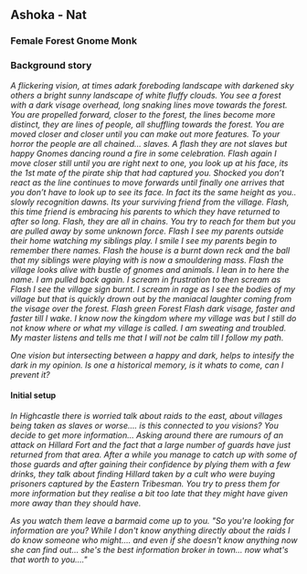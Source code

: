 ## Ashoka - Nat

### Female Forest Gnome Monk

### Background story
*A flickering vision, at times adark foreboding landscape with darkened sky others a bright sunny landscape of white fluffy clouds. You see a forest with a dark visage overhead, long snaking lines move towards the forest. You are propelled forward, closer to the forest, the lines become more distinct, they are lines of people, all shuffling towards the forest. You are moved closer and closer until you can make out more features. To your horror the people are all chained... slaves. A flash they are not slaves but happy Gnomes dancing round a fire in some celebration. Flash again I move closer still until you are right next to one, you look up at his face, its the 1st mate of the pirate ship that had captured you. Shocked you don’t react as the line continues to move forwards until finally one arrives that you don’t have to look up to see its face. In fact its the same height as you.. slowly recognition dawns. Its <insert name> your surviving friend from the village. Flash, this time friend is embracing his parents to which they have returned to after so long. Flash, they are all in chains. You try to reach for them but you are pulled away by some unknown force. Flash I see my parents outside their home watching my siblings play. I smile I see my parents begin to remember there names. Flash the house is a burnt down reck and the ball that my siblings were playing with is now a smouldering mass. Flash the village looks alive with bustle of gnomes and animals. I lean in to here the name. I am pulled back again. I scream in frustration to then scream as Flash I see the village sign burnt. I scream in rage as I see the bodies of my village but that is quickly drown out by the maniacal laughter coming from the visage over the forest. Flash green Forest Flash dark visage, faster and faster till I wake. I know now the kingdom where my village was but I still do not know where or what my village is called. I am sweating and troubled. My master listens and tells me that I will not be calm till I follow my path.*

*One vision but intersecting between a happy and dark, helps to intesify the dark in my opinion. Is one a historical memory, is it whats to come, can I prevent it?*

#### Initial setup 

*In Highcastle there is worried talk about raids to the east, about villages being taken as slaves or worse…. is this connected to you visions? You decide to get more information… Asking around there are rumours of an attack on Hillard Fort and the fact that a large number of guards have just returned from that area. After a while you manage to catch up with some of those guards and after gaining their confidence by plying them with a few drinks, they talk about finding Hillard taken by a cult who were buying prisoners captured by the Eastern Tribesman.  You try to press them for more information but they realise a bit too late that they might have given more away than they should have.*

*As you watch them leave a barmaid come up to you. "So you're looking for information are you? While I don't know anything directly about the raids I do know someone who might…. and even if she doesn't know anything now she can find out… she's the best information broker in town… now what's that worth to you…."* 
